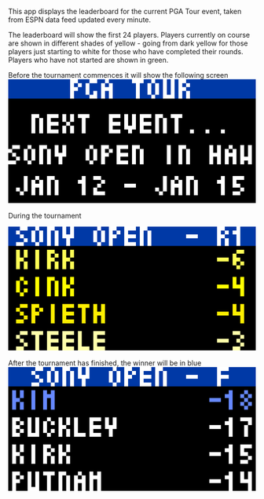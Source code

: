 This app displays the leaderboard for the current PGA Tour event, taken from ESPN data feed updated every minute. 

The leaderboard will show the first 24 players. Players currently on course are shown in different shades of yellow - going from dark yellow for those players just starting to white for those who have completed their rounds. Players who have not started are shown in green.

Before the tournament commences it will show the following screen
![](pga_tour_pre.gif)

During the tournament

![](pga_tour_progress.gif)

After the tournament has finished, the winner will be in blue
![](pga_tour_final.gif)

